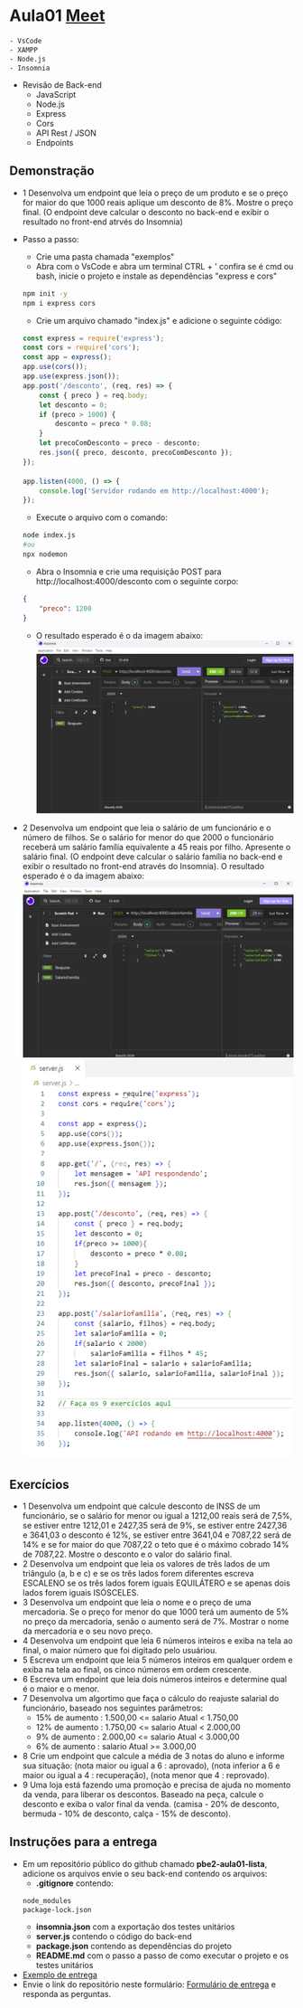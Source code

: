 # Aula01 [Meet](https://meet.google.com/ytp-oikw-kkj)
    - VsCode
    - XAMPP
    - Node.js
    - Insomnia
- Revisão de Back-end
    - JavaScript
    - Node.js
    - Express
    - Cors
    - API Rest / JSON
    - Endpoints

## Demonstração
- 1 Desenvolva um endpoint que leia o preço de um produto e se o preço for maior do que 1000 reais aplique um desconto de 8%. Mostre o preço final. (O endpoint deve calcular o desconto no back-end e exibir o resultado no front-end atrvés do Insomnia)

- Passo a passo:
    - Crie uma pasta chamada "exemplos"
    - Abra com o VsCode e abra um terminal CTRL + ' confira se é cmd ou bash, inicie o projeto e instale as dependências "express e cors"
    ```bash
    npm init -y
    npm i express cors
    ```
    - Crie um arquivo chamado "index.js" e adicione o seguinte código:
    ```javascript
    const express = require('express');
    const cors = require('cors');
    const app = express();
    app.use(cors());
    app.use(express.json());
    app.post('/desconto', (req, res) => {
        const { preco } = req.body;
        let desconto = 0;
        if (preco > 1000) {
            desconto = preco * 0.08;
        }
        let precoComDesconto = preco - desconto;
        res.json({ preco, desconto, precoComDesconto });
    });

    app.listen(4000, () => {
        console.log('Servidor rodando em http://localhost:4000');
    });
    ```
    - Execute o arquivo com o comando:
    ```bash
    node index.js
    #ou
    npx nodemon
    ```
    - Abra o Insomnia e crie uma requisição POST para http://localhost:4000/desconto com o seguinte corpo:
    ```json
    {
        "preco": 1200
    }
    ```
    - O resultado esperado é o da imagem abaixo:
    ![Exp1](./exp1.png)

- 2 Desenvolva um endpoint que leia o salário de um funcionário e o número de filhos. Se o salário for menor do que 2000 o funcionário receberá um salário família equivalente a 45 reais por filho. Apresente o salário final. (O endpoint deve calcular o salário família no back-end e exibir o resultado no front-end através do Insomnia). O resultado esperado é o da imagem abaixo:
![Exp2](./exp2.png)
![Tela](./tela.png)
## Exercícios
- 1 Desenvolva um endpoint que calcule desconto de INSS de um funcionário, se o salário for menor ou igual a 1212,00 reais será de 7,5%, se estiver entre 1212,01 e 2427,35 será de 9%, se estiver entre 2427,36 e 3641,03 o desconto é 12%, se estiver entre 3641,04 e 7087,22 será de 14% e se for maior do que 7087,22 o teto que é o máximo cobrado 14% de 7087,22. Mostre o desconto e o valor do salário final.
- 2 Desenvolva um endpoint que leia os valores de três lados de um triângulo (a, b e c) e se os três lados forem diferentes escreva ESCALENO se os três lados forem iguais EQUILÁTERO e se apenas dois lados forem iguais ISÓSCELES.
- 3 Desenvolva um endpoint que leia o nome e o preço de uma mercadoria. Se o preço for menor do que 1000 terá um aumento de 5% no preço da mercadoria, senão o aumento será de 7%. Mostrar o nome da mercadoria e o seu novo preço.
- 4 Desenvolva um endpoint que leia 6 números inteiros e exiba na tela ao final, o maior número que foi digitado pelo usuáriou.
- 5 Escreva um endpoint que leia 5 números inteiros em qualquer ordem e exiba na tela ao final, os cinco números em ordem crescente.
- 6 Escreva um endpoint que leia dois números inteiros e determine qual é o maior e o menor.
- 7 Desenvolva um algortimo que faça o cálculo do reajuste salarial do funcionário, baseado nos seguintes parâmetros:
    - 15% de aumento : 1.500,00 <= salario Atual < 1.750,00
    - 12% de aumento : 1.750,00 <= salario Atual < 2.000,00
    - 9% de aumento : 2.000,00 <= salario Atual < 3.000,00
    - 6% de aumento : salario Atual >= 3.000,00
- 8 Crie um endpoint que calcule a média de 3 notas do aluno e informe sua situação: (nota maior ou igual a 6 : aprovado), (nota inferior a 6 e maior ou igual a 4 : recuperação), (nota menor que 4 : reprovado).
- 9 Uma loja está fazendo uma promoção e precisa de ajuda no momento da venda, para liberar os descontos. Baseado na peça, calcule o desconto e exiba o valor final da venda. (camisa - 20% de desconto, bermuda - 10% de desconto, calça - 15% de desconto).

## Instruções para a entrega
- Em um repositório público do github chamado **pbe2-aula01-lista**, adicione os arquivos envie o seu back-end contendo os arquivos:
    - **.gitignore** contendo:
    ```
    node_modules
    package-lock.json
    ```
    - **insomnia.json** com a exportação dos testes unitários
    - **server.js** contendo o código do back-end
    - **package.json** contendo as dependências do projeto
    - **README.md** com o passo a passo de como executar o projeto e os testes unitários
- [Exemplo de entrega](https://github.com/wellifabio/lista-pbe1-01-2025.git)
- Envie o link do repositório neste formulário: [Formulário de entrega](https://forms.gle/UTDDCYMzE388ovcM6) e responda as perguntas.